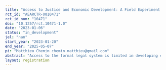 ```yaml
---
title: "Access to Justice and Economic Development: A Field Experiment on “Remote Legal Aid” in Kenya"
rct_id: "AEARCTR-0010471"
rct_id_num: "10471"
doi: "10.1257/rct.10471-1.0"
date: "2023-01-06"
status: "in_development"
jel: "nan"
start_year: "2023-01-20"
end_year: "2025-05-07"
pi: "Matthieu Chemin chemin.matthieu@gmail.com"
abstract: "Access to the formal legal system is limited in developing countries, which affects investment and economic development. In this project, we test the effects of a “remote legal aid” initiative, whereby legal aid is offered online to small-scale farmers involved in property rights disputes. This program may improve legal knowledge, access to courts, the security of property rights, and investment. This note describes the pre-analysis plan for this intervention."
layout: registration
---
```


